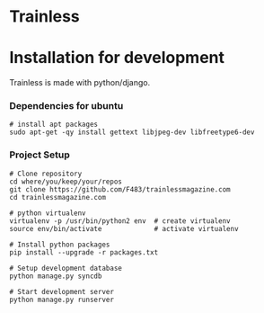 # Trainless

# Installation for development

Trainless is made with python/django.

### Dependencies for ubuntu

    # install apt packages
    sudo apt-get -qy install gettext libjpeg-dev libfreetype6-dev

### Project Setup

    # Clone repository
    cd where/you/keep/your/repos
    git clone https://github.com/F483/trainlessmagazine.com
    cd trainlessmagazine.com

    # python virtualenv
    virtualenv -p /usr/bin/python2 env  # create virtualenv
    source env/bin/activate             # activate virtualenv

    # Install python packages
    pip install --upgrade -r packages.txt

    # Setup development database
    python manage.py syncdb

    # Start development server
    python manage.py runserver

